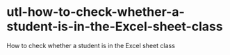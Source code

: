 # utl-how-to-check-whether-a-student-is-in-the-Excel-sheet-class
How to check whether a student is in the Excel sheet class
